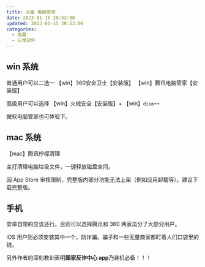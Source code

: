 ```yaml
---
title: 必备 电脑管家
date: 2023-01-15 20:53:00
updated: 2023-01-15 20:53:00
categories:
  - 收藏
  - 日常软件
---
```


## win 系统

普通用户可以二选一
【win】360安全卫士【安装版】
【win】腾讯电脑管家【安装版】

高级用户可以选择
【win】火绒安全【安装版】+
【win】`dism++`

微软电脑管家也可体验下。

## mac 系统

【mac】腾讯柠檬清理

主打清理电脑垃圾文件，一键释放磁盘空间。

因 App Store 审核限制，完整版内部分功能无法上架（例如应用卸载等）。建议下载完整版。

## 手机

安卓自带的应该还行。否则可以选择腾讯和 360 两家瓜分了大部分用户。

iOS 用户则必须安装其中一个，防诈骗。骗子和一些无量商家都盯着人们口袋里的钱。

另外作者的深刻教训表明**国家反诈中心 app**乃装机必备！！！
